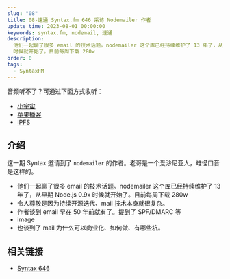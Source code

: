 ```yaml
---
slug: "08"
title: 08-速通 Syntax.fm 646 采访 Nodemailer 作者
update_time: 2023-08-01 00:00:00
keywords: syntax.fm, nodemail, 速通
description:
  他们一起聊了很多 email 的技术话题。nodemailer 这个库已经持续维护了 13 年了，从早期 Node.js 0.9x
  时候就开始了。目前每周下载 280w
order: 0
tags:
  - SyntaxFM
---
```


音频听不了？可通过下面方式收听：

- [小宇宙](https://www.xiaoyuzhoufm.com/episodes/64c8da05e8176c3ff83bf97b)
- [苹果播客](https://podcasts.apple.com/cn/podcast/%E5%92%BF%E5%91%80-%E8%83%BD%E8%B7%91%E5%B0%B1%E8%A1%8C/id1695704262?i=1000623047710)
- [IPFS](ipfs://bafkreigudhqviyiwl4tytbxh4d247dbz3s5gatdg2bxjpoouqiimwhekwu)

## 介绍

这一期 Syntax 邀请到了 `nodemailer` 的作者。老哥是一个爱沙尼亚人，难怪口音是这样的。

- 他们一起聊了很多 email 的技术话题。nodemailer 这个库已经持续维护了 13 年了，从早期 Node.js 0.9x 时候就开始了。目前每周下载 280w
- 令人尊敬是因为持续开源迭代、mail 技术本身就很复杂。
- 作者谈到 email 早在 50 年前就有了。提到了 SPF/DMARC 等
- image
- 也谈到了 mail 为什么可以商业化、如何做、有哪些坑。

## 相关链接

- [Syntax 646](https://syntax.fm/show/646/supper-club-email-sending-spam-dmarc-spf-styling-and-more-with-andris-reinman)
